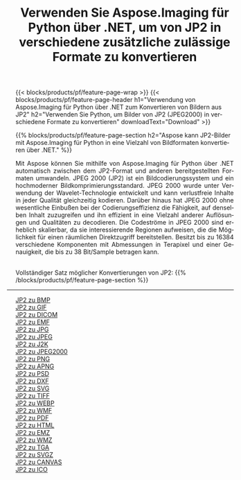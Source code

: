 ﻿---
title: Verwenden Sie Aspose.Imaging für Python über .NET, um von JP2 in verschiedene zusätzliche zulässige Formate zu konvertieren 
weight: 3920
url: /de/python-net/conversion/from/jp2 
lang: de
langdirlevel: 2
locales: zh-hans,ja,it,ru,de,es,fr,nl,id,lt,pl,pt,vi,tr,ko,zh-hant,ar,hi,th,sv,cs,uk,he
description: Mit Aspose.Imaging für Python über .NET können Sie JP2(JPEG2000) schnell in verschiedene Formate umwandeln.
---

{{< blocks/products/pf/feature-page-wrap >}}
{{< blocks/products/pf/feature-page-header h1="Verwendung von Aspose.Imaging für Python über .NET zum Konvertieren von Bildern aus JP2" h2="Verwenden Sie Python, um Bilder von JP2 (JPEG2000) in verschiedene Formate zu konvertieren" downloadText="Download" >}}


{{% blocks/products/pf/feature-page-section  h2="Aspose kann JP2-Bilder mit Aspose.Imaging für Python in eine Vielzahl von Bildformaten konvertieren über .NET." %}}
<p align=justify>Mit Aspose können Sie mithilfe von Aspose.Imaging für Python über .NET automatisch zwischen dem JP2-Format und anderen bereitgestellten Formaten umwandeln. JPEG 2000 (JP2) ist ein Bildcodierungssystem und ein hochmoderner Bildkomprimierungsstandard. JPEG 2000 wurde unter Verwendung der Wavelet-Technologie entwickelt und kann verlustfreie Inhalte in jeder Qualität gleichzeitig kodieren. Darüber hinaus hat JPEG 2000 ohne wesentliche Einbußen bei der Codierungseffizienz die Fähigkeit, auf denselben Inhalt zuzugreifen und ihn effizient in eine Vielzahl anderer Auflösungen und Qualitäten zu decodieren. Die Codeströme in JPEG 2000 sind erheblich skalierbar, da sie interessierende Regionen aufweisen, die die Möglichkeit für einen räumlichen Direktzugriff bereitstellen. Besitzt bis zu 16384 verschiedene Komponenten mit Abmessungen in Terapixel und einer Genauigkeit, die bis zu 38 Bit/Sample betragen kann.</p>
<br/>
Vollständiger Satz möglicher Konvertierungen von JP2:
{{% /blocks/products/pf/feature-page-section %}}
<div class="container-fluid productfamilypage bg-gray">
    <div class="convertypes bg-gray agp-content section">
        <div class="container">
		<hr style="margin-left:-20px;"/>
		<div class="row other-converters">
		    <div class='col-md-2 other-converter remove-lp remove-rp'><a href="/imaging/de/python-net/conversion/jp2-to-bmp" >JP2 zu BMP</a></div><div class='col-md-2 other-converter remove-lp remove-rp'><a href="/imaging/de/python-net/conversion/jp2-to-gif" >JP2 zu GIF</a></div><div class='col-md-2 other-converter remove-lp remove-rp'><a href="/imaging/de/python-net/conversion/jp2-to-dicom" >JP2 zu DICOM</a></div><div class='col-md-2 other-converter remove-lp remove-rp'><a href="/imaging/de/python-net/conversion/jp2-to-emf" >JP2 zu EMF</a></div><div class='col-md-2 other-converter remove-lp remove-rp'><a href="/imaging/de/python-net/conversion/jp2-to-jpg" >JP2 zu JPG</a></div><div class='col-md-2 other-converter remove-lp remove-rp'><a href="/imaging/de/python-net/conversion/jp2-to-jpeg" >JP2 zu JPEG</a></div><div class='col-md-2 other-converter remove-lp remove-rp'><a href="/imaging/de/python-net/conversion/jp2-to-j2k" >JP2 zu J2K</a></div><div class='col-md-2 other-converter remove-lp remove-rp'><a href="/imaging/de/python-net/conversion/jp2-to-jpeg2000" >JP2 zu JPEG2000</a></div><div class='col-md-2 other-converter remove-lp remove-rp'><a href="/imaging/de/python-net/conversion/jp2-to-png" >JP2 zu PNG</a></div><div class='col-md-2 other-converter remove-lp remove-rp'><a href="/imaging/de/python-net/conversion/jp2-to-apng" >JP2 zu APNG</a></div><div class='col-md-2 other-converter remove-lp remove-rp'><a href="/imaging/de/python-net/conversion/jp2-to-psd" >JP2 zu PSD</a></div><div class='col-md-2 other-converter remove-lp remove-rp'><a href="/imaging/de/python-net/conversion/jp2-to-dxf" >JP2 zu DXF</a></div><div class='col-md-2 other-converter remove-lp remove-rp'><a href="/imaging/de/python-net/conversion/jp2-to-svg" >JP2 zu SVG</a></div><div class='col-md-2 other-converter remove-lp remove-rp'><a href="/imaging/de/python-net/conversion/jp2-to-tiff" >JP2 zu TIFF</a></div><div class='col-md-2 other-converter remove-lp remove-rp'><a href="/imaging/de/python-net/conversion/jp2-to-webp" >JP2 zu WEBP</a></div><div class='col-md-2 other-converter remove-lp remove-rp'><a href="/imaging/de/python-net/conversion/jp2-to-wmf" >JP2 zu WMF</a></div><div class='col-md-2 other-converter remove-lp remove-rp'><a href="/imaging/de/python-net/conversion/jp2-to-pdf" >JP2 zu PDF</a></div><div class='col-md-2 other-converter remove-lp remove-rp'><a href="/imaging/de/python-net/conversion/jp2-to-html" >JP2 zu HTML</a></div><div class='col-md-2 other-converter remove-lp remove-rp'><a href="/imaging/de/python-net/conversion/jp2-to-emz" >JP2 zu EMZ</a></div><div class='col-md-2 other-converter remove-lp remove-rp'><a href="/imaging/de/python-net/conversion/jp2-to-wmz" >JP2 zu WMZ</a></div><div class='col-md-2 other-converter remove-lp remove-rp'><a href="/imaging/de/python-net/conversion/jp2-to-tga" >JP2 zu TGA</a></div><div class='col-md-2 other-converter remove-lp remove-rp'><a href="/imaging/de/python-net/conversion/jp2-to-svgz" >JP2 zu SVGZ</a></div><div class='col-md-2 other-converter remove-lp remove-rp'><a href="/imaging/de/python-net/conversion/jp2-to-canvas" >JP2 zu CANVAS</a></div><div class='col-md-2 other-converter remove-lp remove-rp'><a href="/imaging/de/python-net/conversion/jp2-to-ico" >JP2 zu ICO</a></div>
                </div>
        </div>
    </div>
</div>
<br/>

